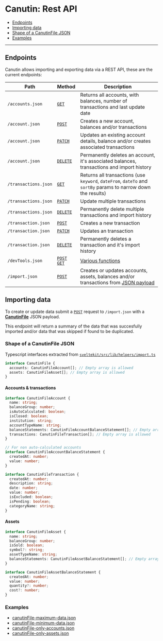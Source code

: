 # Canutin: Rest API

- [Endpoints](#endpoints)
- [Importing data](#importing-data)
- [Shape of a CanutinFile JSON](#shape-of-a-canutinfile-json)
- [Examples](#examples)

---

## Endpoints

Canutin allows importing and exporting data via a REST API, these are the current endpoints:

| Path                 | Method                                                                                                              | Description                                                                                                    |
| -------------------- | ------------------------------------------------------------------------------------------------------------------- | -------------------------------------------------------------------------------------------------------------- |
| `/accounts.json`     | [`GET`](https://github.com/Canutin/desktop/blob/master/sveltekit/src/routes/accounts.json/%2Bserver.ts#L15)         | Returns all accounts, with balances, number of transactions and last update date                               |
| `/account.json`      | [`POST`](https://github.com/Canutin/desktop/blob/master/sveltekit/src/routes/account.json/%2Bserver.ts#L7)          | Creates a new account, balances and/or transactions                                                            |
| `/account.json`      | [`PATCH`](https://github.com/Canutin/desktop/blob/master/sveltekit/src/routes/account.json/%2Bserver.ts#L26)        | Updates an existing account details, balance and/or creates associated transactions                            |
| `/account.json`      | [`DELETE`](https://github.com/Canutin/desktop/blob/master/sveltekit/src/routes/account.json/%2Bserver.ts#L46)       | Permanently deletes an account, it's associated balances, transactions and import history                      |
| `/transactions.json` | [`GET`](https://github.com/Canutin/desktop/blob/master/sveltekit/src/routes/transactions.json/%2Bserver.ts#L21)     | Returns all transactions (use `keyword`, `dateFrom`, `dateTo` and `sortBy` params to narrow down the results)  |
| `/transactions.json` | [`PATCH`](https://github.com/Canutin/desktop/blob/master/sveltekit/src/routes/transactions.json/%2Bserver.ts#L112)  | Update multiple transactions                                                                                   |
| `/transactions.json` | [`DELETE`](https://github.com/Canutin/desktop/blob/master/sveltekit/src/routes/transactions.json/%2Bserver.ts#L141) | Permanently delete multiple transactions and import history                                                    |
| `/transaction.json`  | [`POST`](https://github.com/Canutin/desktop/blob/master/sveltekit/src/routes/transaction.json/%2Bserver.ts#L8)      | Creates a new transaction                                                                                      |
| `/transaction.json`  | [`PATCH`](https://github.com/Canutin/desktop/blob/master/sveltekit/src/routes/transaction.json/%2Bserver.ts#L39)    | Updates an transaction                                                                                         |
| `/transaction.json`  | [`DELETE`](https://github.com/Canutin/desktop/blob/master/sveltekit/src/routes/transaction.json/%2Bserver.ts#L64)   | Permanently deletes a transaction and it's import history                                                      |
| `/devTools.json`     | [`POST` `GET`](https://github.com/Canutin/desktop/blob/master/sveltekit/src/routes/devTools.json/%2Bserver.ts)      | [Various functions](https://github.com/Canutin/desktop/blob/master/sveltekit/src/lib/helpers/constants.ts#L50) |
| `/import.json`       | [`POST`](https://github.com/Canutin/desktop/blob/master/sveltekit/src/routes/import.json/%2Bserver.ts)              | Creates or updates accounts, assets, balances and/or transactions from [JSON payload](#importing-data)         |

## Importing data

To create or update data submit a [`POST`](https://github.com/Canutin/desktop/blob/master/sveltekit/src/routes/import.json/%2Bserver.ts#L6) request to `/import.json` with a [**CanutinFile**](#shape-of-a-canutinfile-json) JSON payload.

This endpoint will return a summary of the data that was succesfully imported and/or data that was skipped if found to be duplicated.

### Shape of a CanutinFile JSON

Typescript interfaces extracted from [`sveltekit/src/lib/helpers/import.ts`](https://github.com/Canutin/desktop/blob/master/sveltekit/src/lib/helpers/import.ts)

```ts
interface CanutinFile {
  accounts: CanutinFileAccount[]; // Empty array is allowed
  assets: CanutinFileAsset[]; // Empty array is allowed
}
```

#### Accounts & transactions

```ts
interface CanutinFileAccount {
  name: string;
  balanceGroup: number;
  isAutoCalculated: boolean;
  isClosed: boolean;
  institution: string;
  accountTypeName: string;
  balanceStatements: CanutinFileAccountBalanceStatement[]; // Empty array is allowed
  transactions: CanutinFileTransaction[]; // Empty array is allowed
}
```

```ts
// For non auto-calculated accounts
interface CanutinFileAccountBalanceStatement {
  createdAt: number;
  value: number;
}
```

```ts
interface CanutinFileTransaction {
  createdAt: number;
  description: string;
  date: number;
  value: number;
  isExcluded: boolean;
  isPending: boolean;
  categoryName: string;
}
```

#### Assets

```ts
interface CanutinFileAsset {
  name: string;
  balanceGroup: number;
  isSold: boolean;
  symbol?: string;
  assetTypeName: string;
  balanceStatements: CanutinFileAssetBalanceStatement[]; // Empty array is allowed
}
```

```ts
interface CanutinFileAssetBalanceStatement {
  createdAt: number;
  value: number;
  quantity?: number;
  cost?: number;
}
```

### Examples

- [canutinFile-maximum-data.json](https://github.com/Canutin/desktop/blob/master/sveltekit/tests/fixtures/canutinFile-maximum-data.json)
- [canutinFile-minimum-data.json](https://github.com/Canutin/desktop/blob/master/sveltekit/tests/fixtures/canutinFile-minimum-data.json)
- [canutinFile-only-accounts.json](https://github.com/Canutin/desktop/blob/master/sveltekit/tests/fixtures/canutinFile-only-accounts.json)
- [canutinFile-only-assets.json](https://github.com/Canutin/desktop/blob/master/sveltekit/tests/fixtures/canutinFile-only-assets.json)
